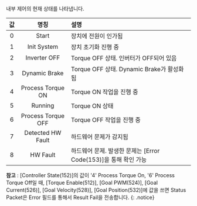 내부 제어의 현재 상태를 나타냅니다.

| 값 |   명칭               | 설명                                                       |
|:--:|:-------------------:|:-----------------------------------------------------------|
| 0  | Start               | 장치에 전원이 인가됨                                         |
| 1  | Init System         | 장치 초기화 진행 중                                          |
| 2  | Inverter OFF        | Torque OFF 상태. 인버터가 OFF되어 있음                        |
| 3  | Dynamic Brake       | Torque OFF 상태. Dynamic Brake가 활성화됨                    |
| 4  | Process Torque ON   | Torque ON 작업을 진행 중                                     |
| 5  | Running             | Torque ON 상태                                              |
| 6  | Process Torque OFF  | Torque OFF 작업을 진행 중                                    |
| 7  | Detected HW Fault   | 하드웨어 문제가 감지됨                                        |
| 8  | HW Fault            | 하드웨어 문제. 발생한 문제는 [Error Code(153)]을 통해 확인 가능   |


**참고** : [Controller State(152)]의 값이 '4' Process Torque On, '6' Process Torque Off일 때, [Torque Enable(512)], [Goal PWM(524)], [Goal Current(526)], [Goal Velocity(528)], [Goal Position(532)]에 값을 쓰면 Status Packet은 Error 필드를 통해서 Result Fail을 전송합니다.
{: .notice}
